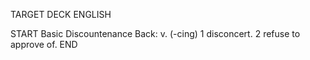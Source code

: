 TARGET DECK
ENGLISH

START
Basic
Discountenance
Back: v. (-cing) 1 disconcert. 2 refuse to approve of.
END
